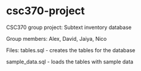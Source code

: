 # csc370-project
CSC370 group project: Subtext inventory database

Group members: Alex, David, Jaiya, Nico

Files: 
tables.sql - creates the tables for the database 

sample_data.sql - loads the tables with sample data
